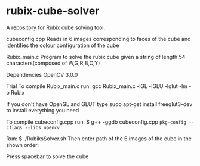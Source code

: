 ﻿# rubix-cube-solver
A repository for Rubix cube solving tool.

cubeconfig.cpp
Reads in 6 images corresponding to faces of the cube and identifies the colour configuration of the cube

Rubix_main.c
Program to solve the rubix cube given a string of length 54 characters(composed of W,G,R,B,O,Y)

Dependencies
OpenCV 3.0.0

Trial
To compile Rubix_main.c run: 
gcc Rubix_main.c -lGL -lGLU -lglut -lm -o Rubix

If you don't have OpenGL and GLUT type sudo apt-get install freeglut3-dev to install everything you need

To compile cubeconfig.cpp run: 
$ g++ -ggdb cubeconfig.cpp `pkg-config --cflags --libs opencv`

Run:
$ ./RubiksSolver.sh
Then enter path of the 6 images of the cube in the shown order:


















Press spacebar to solve the cube
